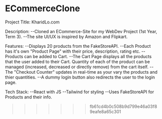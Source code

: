
# ECommerceClone
Project Title: KharidLo.com

Description: 
--Cloned an ECommerce-Site for my WebDev Project (1st Year, Term 3).
--The site UI/UX is inspired by Amazon and Flipkart.

Features:
--Displays 20 products from the FakeStoreAPI.
--Each Product has it's own "Product Page" with their price, description, rating etc.
--Products can be added to Cart.
--The Cart Page displays all the products that the user added to their Cart. Quantity of each of the product can be managed (increased, decreased or directly remove) from the cart itself.
--The "Checkout Counter" updates in real-time as your vary the products and thier quantities.
--A dummy login button also redirects the user to the login page.

Tech Stack:
--React with JS
--Tailwind for styling
--Uses FakeStoreAPI for Products and their info.
>>>>>>> fb61cd4b0c508b9d799e46a03f89eafe8a65c301
